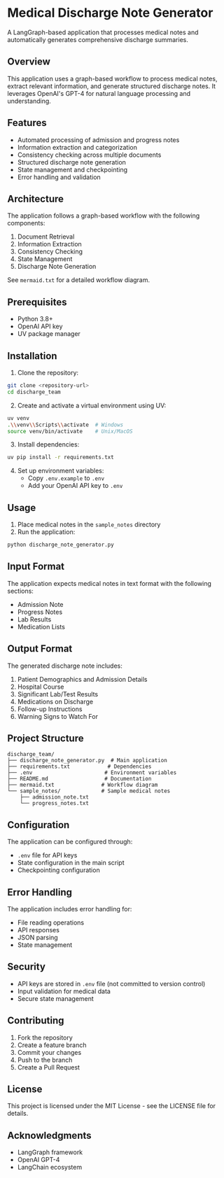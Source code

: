 # Medical Discharge Note Generator

A LangGraph-based application that processes medical notes and automatically generates comprehensive discharge summaries.

## Overview

This application uses a graph-based workflow to process medical notes, extract relevant information, and generate structured discharge notes. It leverages OpenAI's GPT-4 for natural language processing and understanding.

## Features

- Automated processing of admission and progress notes
- Information extraction and categorization
- Consistency checking across multiple documents
- Structured discharge note generation
- State management and checkpointing
- Error handling and validation

## Architecture

The application follows a graph-based workflow with the following components:

1. Document Retrieval
2. Information Extraction
3. Consistency Checking
4. State Management
5. Discharge Note Generation

See `mermaid.txt` for a detailed workflow diagram.

## Prerequisites

- Python 3.8+
- OpenAI API key
- UV package manager

## Installation

1. Clone the repository:
```bash
git clone <repository-url>
cd discharge_team
```

2. Create and activate a virtual environment using UV:
```bash
uv venv
.\\venv\\Scripts\\activate  # Windows
source venv/bin/activate    # Unix/MacOS
```

3. Install dependencies:
```bash
uv pip install -r requirements.txt
```

4. Set up environment variables:
   - Copy `.env.example` to `.env`
   - Add your OpenAI API key to `.env`

## Usage

1. Place medical notes in the `sample_notes` directory
2. Run the application:
```bash
python discharge_note_generator.py
```

## Input Format

The application expects medical notes in text format with the following sections:
- Admission Note
- Progress Notes
- Lab Results
- Medication Lists

## Output Format

The generated discharge note includes:
1. Patient Demographics and Admission Details
2. Hospital Course
3. Significant Lab/Test Results
4. Medications on Discharge
5. Follow-up Instructions
6. Warning Signs to Watch For

## Project Structure

```
discharge_team/
├── discharge_note_generator.py  # Main application
├── requirements.txt            # Dependencies
├── .env                       # Environment variables
├── README.md                  # Documentation
├── mermaid.txt               # Workflow diagram
└── sample_notes/             # Sample medical notes
    ├── admission_note.txt
    └── progress_notes.txt
```

## Configuration

The application can be configured through:
- `.env` file for API keys
- State configuration in the main script
- Checkpointing configuration

## Error Handling

The application includes error handling for:
- File reading operations
- API responses
- JSON parsing
- State management

## Security

- API keys are stored in `.env` file (not committed to version control)
- Input validation for medical data
- Secure state management

## Contributing

1. Fork the repository
2. Create a feature branch
3. Commit your changes
4. Push to the branch
5. Create a Pull Request

## License

This project is licensed under the MIT License - see the LICENSE file for details.

## Acknowledgments

- LangGraph framework
- OpenAI GPT-4
- LangChain ecosystem 